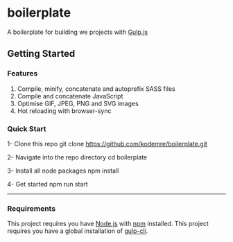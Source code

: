 # boilerplate
A boilerplate for building we projects with [Gulp.js](https://gulpjs.com/ "Gulp.js")
## Getting Started
### Features
1. Compile, minify, concatenate and autoprefix SASS files
2. Compile and concatenate JavaScript
3. Optimise GIF, JPEG, PNG and SVG images
4. Hot reloading with browser-sync

### Quick Start

 1- Clone this repo
git clone https://github.com/kodemre/boilerplate.git

 2- Navigate into the repo directory
cd boilerplate

 3- Install all node packages
npm install

4- Get started
npm run start

------------

### Requirements
This project requires you have [Node.js](https://nodejs.org/en/ "Node.js") with [npm](https://www.npmjs.com/get-npm "npm") installed. This project requires you have a global installation of [gulp-cli](https://www.npmjs.com/package/gulp-cli "gulp-cli").

